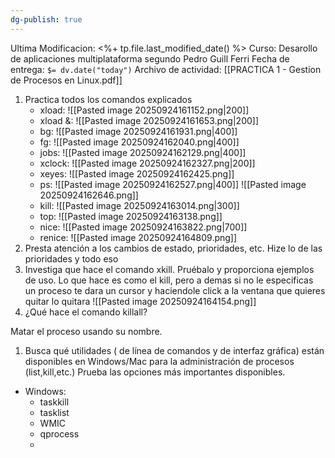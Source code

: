 ```yaml
---
dg-publish: true
---
```


Ultima Modificacion: <%+ tp.file.last_modified_date() %>
Curso: Desarollo de aplicaciones multiplataforma segundo
Pedro Guill Ferri
Fecha de entrega: `$= dv.date("today")`
Archivo de actividad: [[PRACTICA 1 - Gestion de Procesos en Linux.pdf]]

1. Practica todos los comandos explicados 
	 - xload:
	 ![[Pasted image 20250924161152.png|200]]
	 - xload &:
	 ![[Pasted image 20250924161653.png|200]]
	 - bg:
	 ![[Pasted image 20250924161931.png|400]]
	 - fg:
	 ![[Pasted image 20250924162040.png|400]]
	 - jobs:
	 ![[Pasted image 20250924162129.png|400]]
	 - xclock:
	 ![[Pasted image 20250924162327.png|200]]
	 - xeyes:
	 ![[Pasted image 20250924162425.png]]
	 - ps:
	 ![[Pasted image 20250924162527.png|400]]
	 ![[Pasted image 20250924162646.png]]
	 - kill:
	 ![[Pasted image 20250924163014.png|300]]
	 - top:
	 ![[Pasted image 20250924163138.png]]
	 - nice:
	 ![[Pasted image 20250924163822.png|700]]
	 - renice:
	 ![[Pasted image 20250924164809.png]]
2. Presta atención a los cambios de estado, prioridades, etc. 
Hize lo de las prioridades y todo eso
3. Investiga que hace el comando xkill. Pruébalo y proporciona ejemplos de uso. 
Lo que hace es como el kill, pero a demas si no le especificas un proceso te dara un cursor y haciendole click a la ventana que quieres quitar lo quitara
![[Pasted image 20250924164154.png]]
4. ¿Qué hace el comando killall? 

Matar el proceso usando su nombre.

1. Busca qué utilidades ( de línea de comandos y de interfaz gráfica) están disponibles en Windows/Mac para la administración de procesos (list,kill,etc.) Prueba las opciones más importantes disponibles.
- Windows:
	- taskkill
	- tasklist
	- WMIC
	- qprocess
	- 
